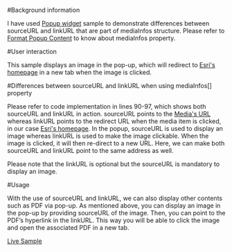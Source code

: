 #Background information

I have used [Popup widget](https://developers.arcgis.com/javascript/jssamples/widget_popupfl.html) sample to demonstrate differences between sourceURL and linkURL that are part of mediaInfos structure. Please refer to [Format Popup Content](https://developers.arcgis.com/javascript/jshelp/intro_popuptemplate.html) to know about mediaInfos property.

#User interaction

This sample displays an image in the pop-up, which will redirect to [Esri's homepage](http://www.esri.com/) in a new tab when the image is clicked.

#Differences between sourceURL and linkURL when using mediaInfos[] property

Please refer to code implementation in lines 90-97, which shows both sourceURL and linkURL in action. sourceURL points to the [Media's URL](http://images6.alphacoders.com/316/316963.jpg) whereas linkURL points to the redirect URL when the media item is clicked, in our case [Esri's homepage](http://www.esri.com/). In the popup, sourceURL is used to display an image whereas linkURL is used to make the image clickable. When the image is clicked, it will then re-direct to a new URL. Here, we can make both sourceURL and linkURL point to the same address as well.

Please note that the linkURL is optional but the sourceURL is mandatory to display an image.  

#Usage

With the use of sourceURL and linkURL, we can also display other contents such as PDF via pop-up. As mentioned above, you can display an image in the pop-up by providing sourceURL of the image. Then, you can point to the PDF’s hyperlink in the linkURL. This way you will be able to click the image and open the associated PDF in a new tab.

[Live Sample](http://esri.github.io/developer-support/web-js/differences-source-url-and-link-url/popup.html)
